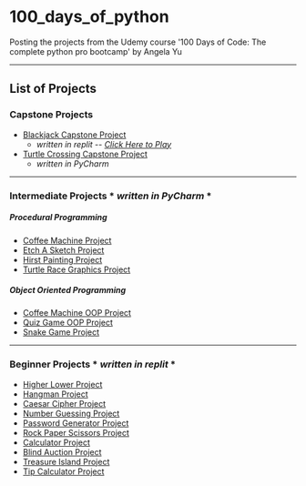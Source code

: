 # 100_days_of_python
Posting the projects from the Udemy course '100 Days of Code: The complete python pro bootcamp' by Angela Yu

***
## List of Projects 

### Capstone Projects
- [Blackjack Capstone Project](https://github.com/antoniaandreou/100_days_of_python/tree/main/Capstone%20Projects/Blackjack%20Capstone%20Project)
  - _written in replit_ -- [_Click Here to Play_](https://replit.com/@AntoniaAndreou1/Blackjack-100-days-of-python?v=1)
- [Turtle Crossing Capstone Project](https://github.com/antoniaandreou/100_days_of_python/tree/main/Capstone%20Projects/Turtle%20Grossing%20Game%20Project)
  - _written in PyCharm_
 *** 
### Intermediate Projects \* _written in PyCharm_ \*

##### _Procedural Programming_
- [Coffee Machine Project](https://github.com/antoniaandreou/100_days_of_python/tree/main/Intermediate%20Projects/Coffee%20Machine%20Project)
- [Etch A Sketch Project](https://github.com/antoniaandreou/100_days_of_python/tree/main/Intermediate%20Projects/Etch%20A%20Sketch%20Project)
- [Hirst Painting Project](https://github.com/antoniaandreou/100_days_of_python/tree/main/Intermediate%20Projects/Hirst%20Painting%20Project)
- [Turtle Race Graphics Project](https://github.com/antoniaandreou/100_days_of_python/blob/main/Intermediate%20Projects/Turtle%20Race%20Project/main.py)


##### _Object Oriented Programming_
- [Coffee Machine OOP Project](https://github.com/antoniaandreou/100_days_of_python/tree/main/Intermediate%20Projects/Coffee%20Machine%20OOP%20Project)
- [Quiz Game OOP Project](https://github.com/antoniaandreou/100_days_of_python/tree/main/Intermediate%20Projects/Quiz%20Game%20OOP%20Project)
- [Snake Game Project](https://github.com/antoniaandreou/100_days_of_python/tree/main/Intermediate%20Projects/Snake%20Game%20Project)

***
### Beginner Projects \* _written in replit_ \*
- [Higher Lower Project](https://replit.com/@AntoniaAndreou1/Higher-Lower-Game-100-days-of-python?v=1)
- [Hangman Project](https://replit.com/@AntoniaAndreou1/Hangman-Game-100-days-of-python?v=1)
- [Caesar Cipher Project](https://replit.com/@AntoniaAndreou1/Caesar-Cipher-100-days-of-python?v=1)
- [Number Guessing Project](https://replit.com/@AntoniaAndreou1/Number-Guessing-Game-100-days-of-python?v=1)
- [Password Generator Project](https://replit.com/@AntoniaAndreou1/Password-Generator-100-days-of-python?v=1)
- [Rock Paper Scissors Project](https://replit.com/@AntoniaAndreou1/Rock-Paper-Scissors-Game-100-days-of-python?v=1)
- [Calculator Project](https://replit.com/@AntoniaAndreou1/Calculator-100-days-of-python?v=1)
- [Blind Auction Project](https://replit.com/@AntoniaAndreou1/Blind-Auction-100-days-of-python?v=1)
- [Treasure Island Project](https://replit.com/@AntoniaAndreou1/Treasure-Island-100-days-of-python?v=1)
- [Tip Calculator Project](https://replit.com/@AntoniaAndreou1/Tip-Calculator-100-days-of-python?v=1)